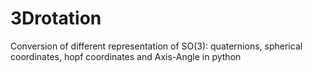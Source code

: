 # 3Drotation
Conversion of different representation of SO(3): quaternions, spherical coordinates, hopf coordinates and Axis-Angle in python
